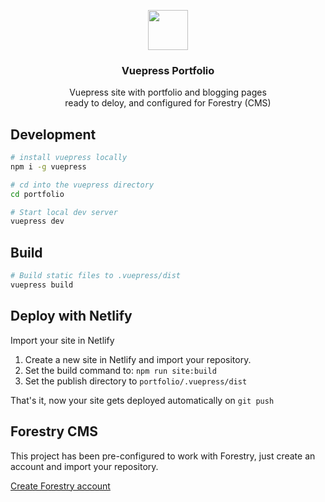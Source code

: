 <p align="center">
  <img src="https://vuepress-portfolio.netlify.com/upload/logo.svg" height="64">
  <h3 align="center">Vuepress Portfolio</h3>
  <p align="center">Vuepress site with portfolio and blogging pages<br>ready to deloy, and configured for Forestry (CMS)<p>
</p>

## Development

```bash
# install vuepress locally
npm i -g vuepress

# cd into the vuepress directory
cd portfolio

# Start local dev server
vuepress dev
```

## Build

```bash
# Build static files to .vuepress/dist
vuepress build
```

## Deploy with Netlify

Import your site in Netlify

1. Create a new site in Netlify and import your repository.
2. Set the build command to: `npm run site:build`
3. Set the publish directory to `portfolio/.vuepress/dist`

That's it, now your site gets deployed automatically on `git push`

## Forestry CMS

This project has been pre-configured to work with Forestry, just create an account and import your repository.

[Create Forestry account](https://forestry.io)
